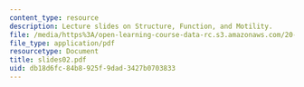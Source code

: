 ```yaml
---
content_type: resource
description: Lecture slides on Structure, Function, and Motility.
file: /media/https%3A/open-learning-course-data-rc.s3.amazonaws.com/20-106j-systems-microbiology-fall-2006/db18d6fc84b8925f9dad3427b0703833_slides02.pdf
file_type: application/pdf
resourcetype: Document
title: slides02.pdf
uid: db18d6fc-84b8-925f-9dad-3427b0703833
---
```

